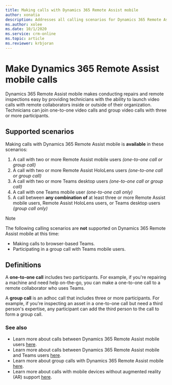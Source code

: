 ```yaml
---
title: Making calls with Dynamics 365 Remote Assist mobile
author: xonatia
description: Addresses all calling scenarios for Dynamics 365 Remote Assist mobile
ms.author: xolee
ms.date: 10/1/2020 
ms.service: crm-online
ms.topic: article
ms.reviewer: krbjoran
---
```

# Make Dynamics 365 Remote Assist mobile calls

Dynamics 365 Remote Assist mobile makes conducting repairs and remote inspections easy by providing technicians with the ability to launch video calls with remote collaborators inside or outside of their organization. Technicians can join one-to-one video calls and group video calls with three or more participants. 

## Supported scenarios
Making calls with Dynamics 365 Remote Assist mobile is **available** in these scenarios:

1. A call with two or more Remote Assist mobile users *(one-to-one call or group call)*
2. A call with two or more Remote Assist HoloLens users *(one-to-one call or group call)*
3. A call with two or more Teams desktop users *(one-to-one call or group call)*
4. A call with one Teams mobile user *(one-to-one call only)*
5. A call between **any combination of** at least three or more Remote Assist mobile users, Remote Assist HoloLens users, or Teams desktop users *(group call only)* 

> [!NOTE]
> The following calling scenarios are **not** supported on Dynamics 365 Remote Assist mobile at this time:
>
> - Making calls to browser-based Teams.
> - Participating in a group call with Teams mobile users. 

## Definitions 
A **one-to-one call** includes two participants. For example, if you're repairing a machine and need help on-the-go, you can make a one-to-one call to a remote collaborator who uses Teams.

A **group call** is an adhoc call that includes three or more participants. For example, if you're inspecting an asset in a one-to-one call but need a third person's expertise, any participant can add the third person to the call to form a group call.

### See also

- Learn more about calls between Dynamics 365 Remote Assist mobile users [here](remote-assist-mobile-to-remote-assist-mobile-calls.md). 
- Learn more about calls between Dynamics 365 Remote Assist mobile and Teams users [here](remote-assist-mobile-to-teams-calls.md).
- Learn more about group calls with Dynamics 365 Remote Assist mobile [here](group-calling.md).
- Learn more about calls with mobile devices without augmented reality (AR) support [here](calls-using-devices-without-AR.md).
